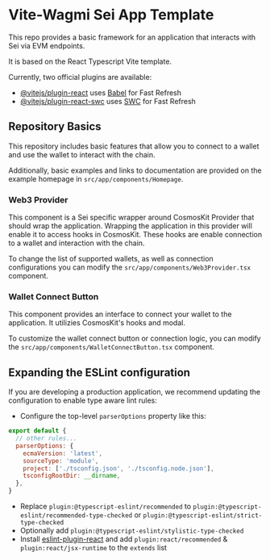 # Vite-Wagmi Sei App Template

This repo provides a basic framework for an application that interacts with Sei via EVM endpoints.

It is based on the React Typescript Vite template.

Currently, two official plugins are available:

- [@vitejs/plugin-react](https://github.com/vitejs/vite-plugin-react/blob/main/packages/plugin-react/README.md) uses [Babel](https://babeljs.io/) for Fast Refresh
- [@vitejs/plugin-react-swc](https://github.com/vitejs/vite-plugin-react-swc) uses [SWC](https://swc.rs/) for Fast Refresh

## Repository Basics
This repository includes basic features that allow you to connect to a wallet and use the wallet to interact with the chain.

Additionally, basic examples and links to documentation are provided on the example homepage in `src/app/components/Homepage`.

### Web3 Provider
This component is a Sei specific wrapper around CosmosKit Provider that should wrap the application. Wrapping the application in this provider will enable it to access hooks in CosmosKit. These hooks are enable connection to a wallet and interaction with the chain.

To change the list of supported wallets, as well as connection configurations you can modify the `src/app/components/Web3Provider.tsx` component.

### Wallet Connect Button
This component provides an interface to connect your wallet to the application. It utilizies CosmosKit's hooks and modal.

To customize the wallet connect button or connection logic, you can modify the `src/app/components/WalletConnectButton.tsx` component.

## Expanding the ESLint configuration

If you are developing a production application, we recommend updating the configuration to enable type aware lint rules:

- Configure the top-level `parserOptions` property like this:

```js
export default {
  // other rules...
  parserOptions: {
    ecmaVersion: 'latest',
    sourceType: 'module',
    project: ['./tsconfig.json', './tsconfig.node.json'],
    tsconfigRootDir: __dirname,
  },
}
```

- Replace `plugin:@typescript-eslint/recommended` to `plugin:@typescript-eslint/recommended-type-checked` or `plugin:@typescript-eslint/strict-type-checked`
- Optionally add `plugin:@typescript-eslint/stylistic-type-checked`
- Install [eslint-plugin-react](https://github.com/jsx-eslint/eslint-plugin-react) and add `plugin:react/recommended` & `plugin:react/jsx-runtime` to the `extends` list
